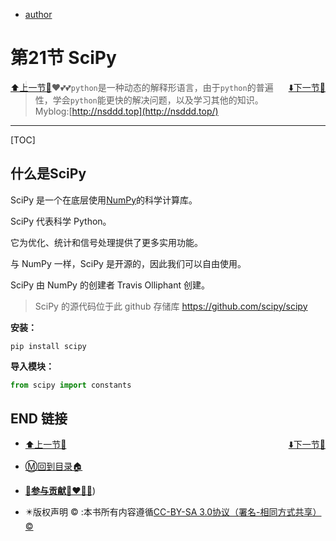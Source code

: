 + [author](http://nsddd.top)

# 第21节 SciPy

<div><a href = '20.md' style='float:left'>⬆️上一节🔗</a><a href = '22.md' style='float: right'>⬇️下一节🔗</a></div>


> ❤️💕💕`python`是一种动态的解释形语言，由于`python`的普遍性，学会`python`能更快的解决问题，以及学习其他的知识。Myblog:[http://nsddd.top](http://nsddd.top/)

---
[TOC]

## 什么是SciPy

SciPy 是一个在底层使用[NumPy](https://www.w3schools.com/python/numpy/default.asp)的科学计算库。

SciPy 代表科学 Python。

它为优化、统计和信号处理提供了更多实用功能。

与 NumPy 一样，SciPy 是开源的，因此我们可以自由使用。

SciPy 由 NumPy 的创建者 Travis Olliphant 创建。

> SciPy 的源代码位于此 github 存储库 https://github.com/scipy/scipy

**安装：**

```
pip install scipy
```



**导入模块：**

```py
from scipy import constants
```



## END 链接
<ul><li><div><a href = '20.md' style='float:left'>⬆️上一节🔗</a><a href = '22.md' style='float: right'>⬇️下一节🔗</a></div></li></ul>

+ [Ⓜ️回到目录🏠](../README.md)

+ [**🫵参与贡献💞❤️‍🔥💖**](https://nsddd.top/archives/contributors))

+ ✴️版权声明 &copy; :本书所有内容遵循[CC-BY-SA 3.0协议（署名-相同方式共享）&copy;](http://zh.wikipedia.org/wiki/Wikipedia:CC-by-sa-3.0协议文本) 

